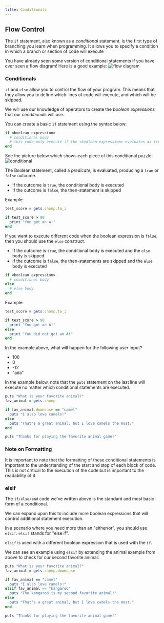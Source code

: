 ```yaml
---
title: Conditionals
---
```


## Flow Control
The `if` statement, also known as a _conditional_ statement, is the first type of branching you learn when programming. It allows you to specify a condition in which a branch or section of code will execute

You have already seen some version of conditional statements if you have ever seen a flow diagram! Here is a good example:
![flow diagram](../images/flow-control.png)


### Conditionals
`if` and `else` allow you to control the flow of your program. This means that they allow you to define which lines of code will execute, and which will be skipped.

We will use our knowledge of operators to create the _boolean expressions_ that our _conditionals_ will use.

You can create a basic `if` statement using the syntax below:

```ruby
if <boolean expression>
  # conditional body
  # this code only execute if the <boolean expression> evaluates as true
end
```

See the picture below which shows each piece of this conditional puzzle:
![conditional](../images/conditional.jpg)

The Boolean statement, called a _predicate_, is evaluated, producing a `true` or `false` outcome.  
- If the outcome is `true`, the conditional body is executed
- If the outcome is `false`, the then-statement is skipped  

Example:
```ruby
test_score = gets.chomp.to_i

if test_score > 90
  print "You got an A!"
end
```

If you want to execute different code when the boolean expression is `false`, then you should use the `else` construct.

- If the outcome is `true`, the conditional body is executed and the `else` body is skipped
- If the outcome is `false`, the then-statements are skipped and the `else` body is executed

```ruby
if <boolean expression>
  # conditional body
else
  # else body
end
```

Example:
```ruby
test_score = gets.chomp.to_i

if test_score > 90
  print "You got an A!"
else
  print "You did not get an A!"
end
```
In the example above, what will happen for the following user input?
- 100
- 0
- -12
- "ada"

In the example below, note that the `puts` statement on the last line will execute no matter which conditional statements are executed.

```ruby
puts "What is your favorite animal?"
fav_animal = gets.chomp

if fav_animal.downcase == "camel"
  puts "I also love camels!"
else
  puts "That's a great animal, but I love camels the most."
end

puts "Thanks for playing the favorite animal game!"
```

### Note on Formatting
It is important to note that the formatting of these conditional statements is important to the understanding of the start and stop of each block of code. This is not critical to the execution of the code but is important to the readability of it.


### elsif
The `if/else/end` code we've written above is the standard and most basic form of a conditional.

We can expand upon this to include more boolean expressions that will control additional statement execution.

In a scenario where you need more than an "either/or", you should use `elsif`. `elsif` stands for "else if".

`elsif` is used with a different boolean expression that is used with the `if`.

We can see an example using `elsif` by extending the animal example from above to check for our second favorite animal:

```ruby
puts "What is your favorite animal?"
fav_animal = gets.chomp.downcase

if fav_animal == "camel"
  puts "I also love camels!"
elsif fav_animal == "kangaroo"
  puts "The kangaroo is my second favorite animal!"
else
  puts "That's a great animal, but I love camels the most."
end

puts "Thanks for playing the favorite animal game!"
```
